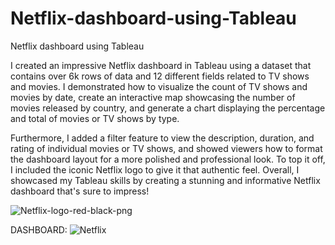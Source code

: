 # Netflix-dashboard-using-Tableau
Netflix dashboard using Tableau

I created an impressive Netflix dashboard in Tableau using a dataset that contains over 6k rows of data and 12 different fields related to TV shows and movies. I demonstrated how to visualize the count of TV shows and movies by date, create an interactive map showcasing the number of movies released by country, and generate a chart displaying the percentage and total of movies or TV shows by type.

Furthermore, I added a filter feature to view the description, duration, and rating of individual movies or TV shows, and showed viewers how to format the dashboard layout for a more polished and professional look. To top it off, I included the iconic Netflix logo to give it that authentic feel. Overall, I showcased my Tableau skills by creating a stunning and informative Netflix dashboard that's sure to impress!

![Netflix-logo-red-black-png](https://user-images.githubusercontent.com/65147413/205559102-2b26f4d7-c6ee-4aea-9a93-e119c3e6cc63.png)


DASHBOARD: ![Netflix](https://user-images.githubusercontent.com/65147413/205558207-a6517698-0145-4e1f-8a5e-50f3e615ca5a.png)

